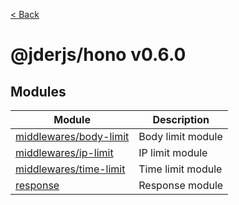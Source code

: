 [< Back](./../../README.md)

# @jderjs/hono v0.6.0

## Modules

| Module | Description |
| ------ | ------ |
| [middlewares/body-limit](middlewares/body-limit/README.md) | Body limit module |
| [middlewares/ip-limit](middlewares/ip-limit/README.md) | IP limit module |
| [middlewares/time-limit](middlewares/time-limit/README.md) | Time limit module |
| [response](response/README.md) | Response module |
